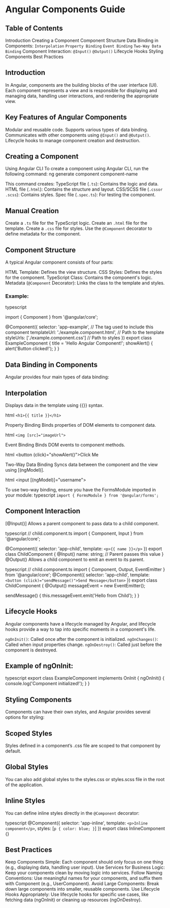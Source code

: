 # Angular Components Guide
## Table of Contents
Introduction
Creating a Component
Component Structure
Data Binding in Components:
    `Interpolation`
    `Property Binding`
    `Event Binding`
    `Two-Way Data Binding`
Component Interaction:
    `@Input()`
    `@Output()`
Lifecycle Hooks
Styling Components
Best Practices
## Introduction
In Angular, components are the building blocks of the user interface (UI). Each component represents a view and is responsible for displaying and managing data, handling user interactions, and rendering the appropriate view.

## Key Features of Angular Components
Modular and reusable code.
Supports various types of data binding.
Communicates with other components using `@Input()` and `@Output()`.
Lifecycle hooks to manage component creation and destruction.

## Creating a Component
Using Angular CLI
To create a component using Angular CLI, run the following command:
ng generate component component-name

This command creates:
TypeScript file (`.ts`): Contains the logic and data.
HTML file (`.html`): Contains the structure and layout.
CSS/SCSS file (`.cssor .scss`): Contains styles.
Spec file (`.spec.ts`): For testing the component.

## Manual Creation

Create a `.ts` file for the TypeScript logic.
Create an `.html` file for the template.
Create a `.css` file for styles.
Use the `@Component` decorator to define metadata for the component.

## Component Structure
A typical Angular component consists of four parts:

HTML Template: Defines the view structure.
CSS Styles: Defines the styles for the component.
TypeScript Class: Contains the component's logic.
Metadata (`@Component` Decorator): Links the class to the template and styles.
### Example:
typescript

import { Component } from '@angular/core';

@Component({
  selector: 'app-example',  // The tag used to include this component
  templateUrl: './example.component.html',  // Path to the template
  styleUrls: ['./example.component.css']  // Path to styles
})
export class ExampleComponent {
  title = 'Hello Angular Component!';
  showAlert() {
    alert('Button clicked!');
  }
}

## Data Binding in Components
Angular provides four main types of data binding:

## Interpolation
Displays data in the template using {{}} syntax.

html
`<h1>{{ title }}</h1>`

Property Binding
Binds properties of DOM elements to component data.

html
`<img [src]="imageUrl">`

Event Binding
Binds DOM events to component methods.

html
<button (click)="showAlert()">Click Me</button>

Two-Way Data Binding
Syncs data between the component and the view using [(ngModel)].

html
<input [(ngModel)]="username">

To use two-way binding, ensure you have the FormsModule imported in your module:
typescript
`import { FormsModule } from '@angular/forms';`


## Component Interaction
[@Input()]
Allows a parent component to pass data to a child component.

typescript
// child.component.ts
import { Component, Input } from '@angular/core';

@Component({
  selector: 'app-child',
  template: `<p>{{ name }}</p>`
})
export class ChildComponent {
  @Input() name: string;  // Parent passes this value
}
@Output()
Allows a child component to emit an event to its parent.

typescript
// child.component.ts
import { Component, Output, EventEmitter } from '@angular/core';
@Component({
  selector: 'app-child',
  template: `<button (click)="sendMessage()">Send Message</button>`
})
export class ChildComponent {
  @Output() messageEvent = new EventEmitter<string>();

  sendMessage() {
    this.messageEvent.emit('Hello from Child');
  }
}

## Lifecycle Hooks
Angular components have a lifecycle managed by Angular, and lifecycle hooks provide a way to tap into specific moments in a component's life.

`ngOnInit()`: Called once after the component is initialized.
`ngOnChanges()`: Called when input properties change.
`ngOnDestroy()`: Called just before the component is destroyed.

## Example of ngOnInit:
typescript
export class ExampleComponent implements OnInit {
  ngOnInit() {
    console.log('Component initialized!');
  }
}


## Styling Components
Components can have their own styles, and Angular provides several options for styling:

## Scoped Styles
Styles defined in a component’s .css file are scoped to that component by default.

## Global Styles
You can also add global styles to the styles.css or styles.scss file in the root of the application.

## Inline Styles
You can define inline styles directly in the `@Component` decorator:

typescript
@Component({
  selector: 'app-inline',
  template: `<p>Inline component</p>`,
  styles: [`p { color: blue; }`]
})
export class InlineComponent {}

## Best Practices
Keep Components Simple: Each component should only focus on one thing (e.g., displaying data, handling user input).
Use Services for Business Logic: Keep your components clean by moving logic into services.
Follow Naming Conventions: Use meaningful names for your components, and suffix them with Component (e.g., UserComponent).
Avoid Large Components: Break down large components into smaller, reusable components.
Use Lifecycle Hooks Appropriately: Use lifecycle hooks for specific use cases, like fetching data (ngOnInit) or cleaning up resources (ngOnDestroy).